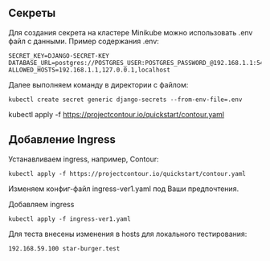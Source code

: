 ## Секреты
Для создания секрета на кластере Minikube можно использовать .env файл с данными.
Пример содержания .env:
```
SECRET_KEY=DJANGO-SECRET-KEY
DATABASE_URL=postgres://POSTGRES_USER:POSTGRES_PASSWORD_@192.168.1.1:5431/POSTGRES
ALLOWED_HOSTS=192.168.1.1,127.0.0.1,localhost
```

Далее выполняем команду в директории с файлом:
```
kubectl create secret generic django-secrets --from-env-file=.env
```


kubectl apply -f https://projectcontour.io/quickstart/contour.yaml

## Добавление Ingress

Устанавливаем ingress, например, Contour:
```
kubectl apply -f https://projectcontour.io/quickstart/contour.yaml
```
Изменяем конфиг-файл ingress-ver1.yaml под Ваши предпочтения.

Добавляем ingress
```
kubectl apply -f ingress-ver1.yaml
```

Для теста внесены изменения в hosts для локального тестирования:
```
192.168.59.100 star-burger.test
```